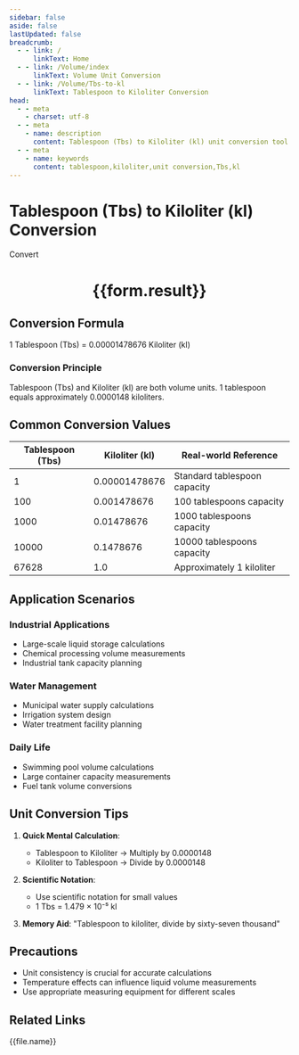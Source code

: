 ```yaml
---
sidebar: false
aside: false
lastUpdated: false
breadcrumb:
  - - link: /
      linkText: Home
  - - link: /Volume/index
      linkText: Volume Unit Conversion
  - - link: /Volume/Tbs-to-kl
      linkText: Tablespoon to Kiloliter Conversion
head:
  - - meta
    - charset: utf-8
  - - meta
    - name: description
      content: Tablespoon (Tbs) to Kiloliter (kl) unit conversion tool. 1 tablespoon equals 0.00001478676 kiloliters.
  - - meta
    - name: keywords
      content: tablespoon,kiloliter,unit conversion,Tbs,kl
---
```


# Tablespoon (Tbs) to Kiloliter (kl) Conversion

<script setup>
import { onMounted, reactive, inject ,ref  } from 'vue'
import { NButton,NForm ,NFormItem,NInput,NInputNumber,NSelect,NCard,useMessage ,NGrid ,NGi } from 'naive-ui'
import { defineClientComponent } from 'vitepress'
import { Volume } from '../files';

const convert = inject('convert')
const formRef = ref(null);
const rules = {
  number:{
    required: true,
    type: 'number',
    trigger: "blur"
  }
}
const form = reactive({
  number:null,
  result:'',
  title:'Tablespoon (Tbs) to Kiloliter (kl) Conversion'
})

const convertHandler = (e) => {
  e.preventDefault();
  formRef.value?.validate((errors)=>{
    if (!errors) {
      form.result = `${form.number} Tbs = ${convert(form.number).from('Tbs').to('kl')} kl`
    }
  })
}
</script>

<n-form size="large" :model="form" ref='formRef' :rules="rules">
  <n-form-item label="Value" path="number">
    <n-input-number size="large" style="width:100%" :min="0" v-model:value="form.number" placeholder="Enter tablespoon value" />
  </n-form-item>
  <n-form-item>
    <n-button type="info" style="width:100%" @click="convertHandler">Convert</n-button>
  </n-form-item>
</n-form>
<n-card embedded :bordered="false" hoverable>
  <div style="text-align:center">
    <h1>{{form.result}}</h1>
  </div>
</n-card>

## Conversion Formula
1 Tablespoon (Tbs) = 0.00001478676 Kiloliter (kl)

### Conversion Principle
Tablespoon (Tbs) and Kiloliter (kl) are both volume units. 1 tablespoon equals approximately 0.0000148 kiloliters.

## Common Conversion Values
| Tablespoon (Tbs) | Kiloliter (kl)    | Real-world Reference                |
|-------------------|-------------------|-------------------------------------|
| 1                 | 0.00001478676     | Standard tablespoon capacity        |
| 100               | 0.001478676       | 100 tablespoons capacity            |
| 1000              | 0.01478676        | 1000 tablespoons capacity           |
| 10000             | 0.1478676         | 10000 tablespoons capacity          |
| 67628             | 1.0               | Approximately 1 kiloliter           |

## Application Scenarios
### Industrial Applications
- Large-scale liquid storage calculations
- Chemical processing volume measurements
- Industrial tank capacity planning

### Water Management
- Municipal water supply calculations
- Irrigation system design
- Water treatment facility planning

### Daily Life
- Swimming pool volume calculations
- Large container capacity measurements
- Fuel tank volume conversions

## Unit Conversion Tips
1. **Quick Mental Calculation**:
   - Tablespoon to Kiloliter → Multiply by 0.0000148
   - Kiloliter to Tablespoon → Divide by 0.0000148

2. **Scientific Notation**:
   - Use scientific notation for small values
   - 1 Tbs = 1.479 × 10⁻⁵ kl

3. **Memory Aid**:
   "Tablespoon to kiloliter, divide by sixty-seven thousand"

## Precautions
- Unit consistency is crucial for accurate calculations
- Temperature effects can influence liquid volume measurements
- Use appropriate measuring equipment for different scales

## Related Links
<n-grid x-gap="12" :cols="2">
  <n-gi v-for="(file, index) in Volume" :key="index">
    <n-button
      text
      tag="a"
      :href="file.path"
      type="info"
    >
      {{file.name}}
    </n-button>
  </n-gi>
</n-grid>
